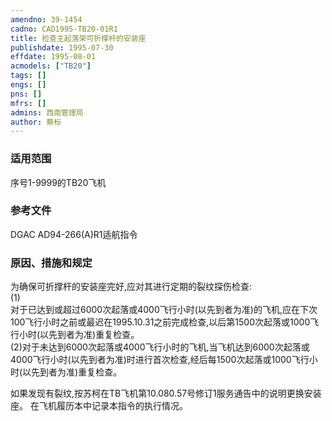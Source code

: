 ```yaml
---
amendno: 39-1454  
cadno: CAD1995-TB20-01R1  
title: 检查主起落架可折撑杆的安装座  
publishdate: 1995-07-30  
effdate: 1995-08-01  
acmodels: ["TB20"]  
tags: []  
engs: []  
pns: []  
mfrs: []  
admins: 西南管理局  
author: 蔡标  
---
```

  
### 适用范围  
序号1-9999的TB20飞机  
  
<!--more-->  
### 参考文件  
  DGAC AD94-266(A)R1适航指令  
  
### 原因、措施和规定  

  为确保可折撑杆的安装座完好,应对其进行定期的裂纹探伤检查:  
(1)  
对于已达到或超过6000次起落或4000飞行小时(以先到者为准)的飞机,应在下次100飞行小时之前或最迟在1995.10.31之前完成检查,以后第1500次起落或1000飞行小时(以先到者为准)重复检查。  
  (2)对于未达到6000次起落或4000飞行小时的飞机,当飞机达到6000次起落或4000飞行小时(以先到者为准)时进行首次检查,经后每1500次起落或1000飞行小时(以先到者为准)重复检查。  
  
  如果发现有裂纹,按苏柯在TB飞机第10.080.57号修订1服务通告中的说明更换安装座。     在飞机履历本中记录本指令的执行情况。  
